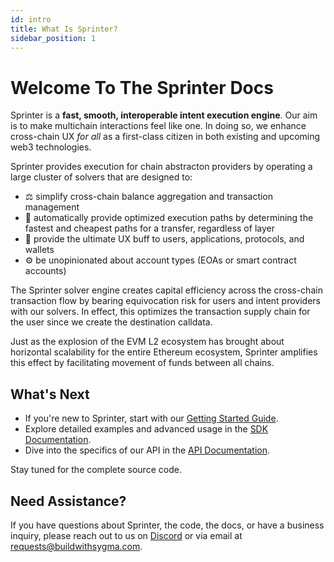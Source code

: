```yaml
---
id: intro
title: What Is Sprinter?
sidebar_position: 1
---
```


# Welcome To The Sprinter Docs

Sprinter is a **fast, smooth, interoperable intent execution engine**. Our aim is to make multichain interactions feel like one. In doing so, we enhance cross-chain UX *for all* as a first-class citizen in both existing and upcoming web3 technologies.

Sprinter provides execution for chain abstracton providers by operating a large cluster of solvers that are designed to:
- ⚖️ simplify cross-chain balance aggregation and transaction management 
- 🔀 automatically provide optimized execution paths by determining the fastest and cheapest paths for a transfer, regardless of layer
- 🥰 provide the ultimate UX buff to users, applications, protocols, and wallets
- ⚙️ be unopinionated about account types (EOAs or smart contract accounts)

The Sprinter solver engine creates capital efficiency across the cross-chain transaction flow by bearing equivocation risk for users and intent providers with our solvers. In effect, this optimizes the transaction supply chain for the user since we create the destination calldata. 

Just as the explosion of the EVM L2 ecosystem has brought about horizontal scalability for the entire Ethereum ecosystem, Sprinter amplifies this effect by facilitating movement of funds between all chains.

## What's Next

- If you're new to Sprinter, start with our [Getting Started Guide](../02-get-started.md).
- Explore detailed examples and advanced usage in the [SDK Documentation](../03-sdk/01-overview.md).
- Dive into the specifics of our API in the [API Documentation](../04-api/01-api-usage.md).

Stay tuned for the complete source code.

## Need Assistance?

If you have questions about Sprinter, the code, the docs, or have a business inquiry, please reach out to us on [Discord](https://discord.gg/Qdf6GyNB5J) or via email at [requests@buildwithsygma.com](mailto:requests@buildwithsygma.com).
